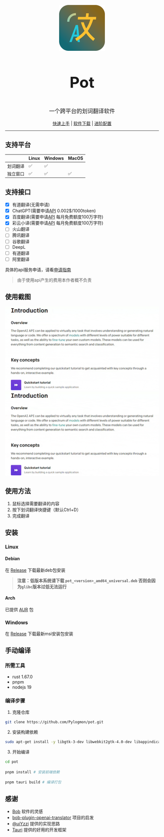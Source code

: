 <div align="center">
    <img width="150" height="150" alt="Logo" src="public/icon.png"/>
    <h3 align="center" style="font-size:50px"><b>Pot</b></h3>
    <p align="center" style="font-size:18px">一个跨平台的划词翻译软件</p>
    <a href="https://pot.pylogmon.cn/guide/">快速上手</a> |
    <a href="https://github.com/Pylogmon/pot/releases">软件下载</a> |
    <a href="https://pot.pylogmon.cn/guide/config.html">进阶配置</a>
    <hr>
</div>

## 支持平台

|   |Linux|Windows|MacOS|
| - |-----|-------|-----|
|划词翻译|✅|✅| |
|独立窗口|✅|✅|✅|

## 支持接口
- [x] 有道翻译(无需申请)
- [x] ChatGPT(需要申请[API](https://platform.openai.com/account/api-keys) 0.002$/1000token)
- [x] 百度翻译(需要申请[API](https://fanyi-api.baidu.com/product/11) 每月免费额度100万字符)
- [x] 彩云小译(需要申请[API](https://docs.caiyunapp.com/blog/2018/09/03/lingocloud-api/) 每月免费额度100万字符)
- [ ] 火山翻译
- [ ] 腾讯翻译
- [ ] 谷歌翻译
- [ ] DeepL
- [ ] 有道翻译
- [ ] 阿里翻译

具体的api服务申请，请看[申请指南](https://pot.pylogmon.cn/guide/api/)
> 由于使用api产生的费用本作者概不负责

## 使用截图
![example](asset/example1.gif)
![example](asset/example2.gif)

## 使用方法
1. 鼠标选择需要翻译的内容
2. 按下划词翻译快捷键（默认Ctrl+D）
3. 完成翻译

## 安装
### Linux
#### Debian
在 [Release](https://github.com/Pylogmon/pot/releases) 下载最新deb包安装

> **注意：低版本系统请下载 `pot_<version>_amd64_universal.deb` 否则会因为`glibc`版本过低无法运行**

#### Arch
已提供 [AUR](https://aur.archlinux.org/packages?O=0&K=pot-translation) 包

### Windows
在 [Release](https://github.com/Pylogmon/pot/releases) 下载最新msi安装包安装
## 手动编译

### 所需工具
- rust 1.67.0
- pnpm
- nodejs 19
### 编译步骤

1. 克隆仓库
```bash
git clone https://github.com/Pylogmon/pot.git
```

2. 安装构建依赖
```bash
sudo apt-get install -y libgtk-3-dev libwebkit2gtk-4.0-dev libappindicator3-dev librsvg2-dev patchelf
```

3. 开始编译
```bash
cd pot

pnpm install # 安装前端依赖

pnpm tauri build # 编译打包
```

## 感谢

- [Bob](https://github.com/ripperhe/Bob) 软件的灵感
- [bob-plugin-openai-translator](https://github.com/yetone/bob-plugin-openai-translator) 项目的启发
- [@uiYzzi](https://github.com/uiYzzi) 提供的实现思路
- [Tauri](https://github.com/tauri-apps/tauri) 提供的好用的开发框架